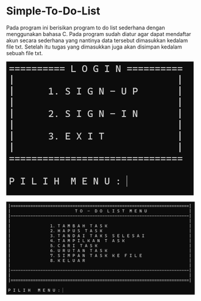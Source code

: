 # Simple-To-Do-List

Pada program ini berisikan program to do list sederhana dengan menggunakan bahasa C. Pada program sudah diatur agar dapat mendaftar akun secara sederhana yang nantinya data tersebut dimasukkan kedalam file txt. Setelah itu tugas yang dimasukkan juga akan disimpan kedalam sebuah file txt.

![Login](Gambar/Login.png)

![Menu](Gambar/Menu.png)
